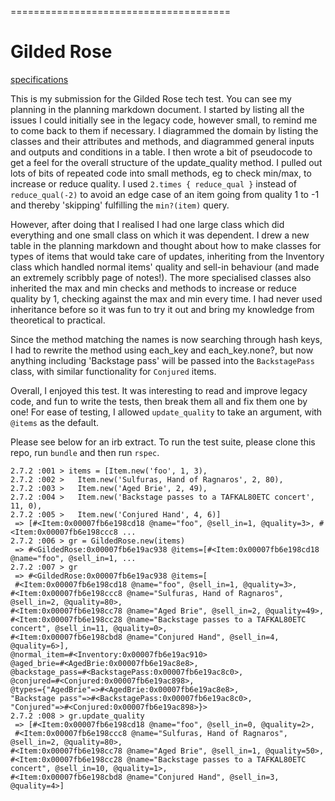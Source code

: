 ======================================
# Gilded Rose

[specifications](https://github.com/makersacademy/course/blob/master/individual_challenges/gilded_rose.md)

This is my submission for the Gilded Rose tech test. You can see my planning in the planning markdown document. I started by listing all the issues I could initially see in the legacy code, however small, to remind me to come back to them if necessary. I diagrammed the domain by listing the classes and their attributes and methods, and diagrammed general inputs and outputs and conditions in a table. I then wrote a bit of pseudocode to get a feel for the overall structure of the update_quality method. I pulled out lots of bits of repeated code into small methods, eg to check min/max, to increase or reduce quality. I used `2.times { reduce_qual }` instead of `reduce_qual(-2)` to avoid an edge case of an item going from quality 1 to -1 and thereby 'skipping' fulfilling the `min?(item)` query.

However, after doing that I realised I had one large class which did everything and one small class on which it was dependent. I drew a new table in the planning markdown and thought about how to make classes for types of items that would take care of updates, inheriting from the Inventory class which handled normal items' quality and sell-in behaviour (and made an extremely scribbly page of notes!). The more specialised classes also inherited the max and min checks and methods to increase or reduce quality by 1, checking against the max and min every time. I had never used inheritance before so it was fun to try it out and bring my knowledge from theoretical to practical.

Since the method matching the names is now searching through hash keys, I had to rewrite the method using each_key and each_key.none?, but now anything including 'Backstage pass' will be passed into the `BackstagePass` class, with similar functionality for `Conjured` items.

Overall, I enjoyed this test. It was interesting to read and improve legacy code, and fun to write the tests, then break them all and fix them one by one! For ease of testing, I allowed `update_quality` to take an argument, with `@items` as the default.

Please see below for an irb extract. To run the test suite, please clone this repo, run `bundle` and then run `rspec`.

```irb
2.7.2 :001 > items = [Item.new('foo', 1, 3),
2.7.2 :002 >   Item.new('Sulfuras, Hand of Ragnaros', 2, 80),
2.7.2 :003 >   Item.new('Aged Brie', 2, 49),
2.7.2 :004 >   Item.new('Backstage passes to a TAFKAL80ETC concert', 11, 0),
2.7.2 :005 >   Item.new('Conjured Hand', 4, 6)]
 => [#<Item:0x00007fb6e198cd18 @name="foo", @sell_in=1, @quality=3>, #<Item:0x00007fb6e198ccc8 ...
2.7.2 :006 > gr = GildedRose.new(items)
 => #<GildedRose:0x00007fb6e19ac938 @items=[#<Item:0x00007fb6e198cd18 @name="foo", @sell_in=1, ...
2.7.2 :007 > gr
 => #<GildedRose:0x00007fb6e19ac938 @items=[
 #<Item:0x00007fb6e198cd18 @name="foo", @sell_in=1, @quality=3>,
#<Item:0x00007fb6e198ccc8 @name="Sulfuras, Hand of Ragnaros", @sell_in=2, @quality=80>,
#<Item:0x00007fb6e198cc78 @name="Aged Brie", @sell_in=2, @quality=49>,
#<Item:0x00007fb6e198cc28 @name="Backstage passes to a TAFKAL80ETC concert", @sell_in=11, @quality=0>,
#<Item:0x00007fb6e198cbd8 @name="Conjured Hand", @sell_in=4, @quality=6>],
@normal_item=#<Inventory:0x00007fb6e19ac910>
@aged_brie=#<AgedBrie:0x00007fb6e19ac8e8>,
@backstage_pass=#<BackstagePass:0x00007fb6e19ac8c0>,
@conjured=#<Conjured:0x00007fb6e19ac898>,
@types={"AgedBrie"=>#<AgedBrie:0x00007fb6e19ac8e8>,
"Backstage pass"=>#<BackstagePass:0x00007fb6e19ac8c0>,
"Conjured"=>#<Conjured:0x00007fb6e19ac898>}>
2.7.2 :008 > gr.update_quality
 => [#<Item:0x00007fb6e198cd18 @name="foo", @sell_in=0, @quality=2>,
 #<Item:0x00007fb6e198ccc8 @name="Sulfuras, Hand of Ragnaros", @sell_in=2, @quality=80>,
#<Item:0x00007fb6e198cc78 @name="Aged Brie", @sell_in=1, @quality=50>,
#<Item:0x00007fb6e198cc28 @name="Backstage passes to a TAFKAL80ETC concert", @sell_in=10, @quality=1>,
#<Item:0x00007fb6e198cbd8 @name="Conjured Hand", @sell_in=3, @quality=4>]
```

